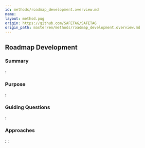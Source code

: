```yaml
---
id: methods/roadmap_development.overview.md
name: 
layout: method.pug
origin: https://github.com/SAFETAG/SAFETAG
origin_path: master/en/methods/roadmap_development.overview.md
---
```

## Roadmap Development

### Summary

:[](../reporting/roadmap_development/summary.md)
### Purpose

:[](../reporting/roadmap_development/purpose.md)
### Guiding Questions

:[](../reporting/roadmap_development/guiding_questions.md)
### Approaches

:[](../reporting/roadmap_development/approaches.md)
:[](../references/footnotes.md)
